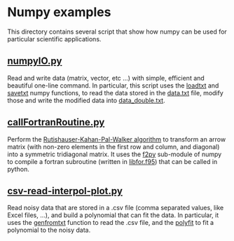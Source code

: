 # Numpy examples

This directory contains several script that show how numpy can be used for particular scientific applications.

## [numpyIO.py](numpyIO.py)

Read and write data (matrix, vector, etc ...) with simple, efficient and beautiful one-line command.
In particular, this script uses the [loadtxt](https://docs.scipy.org/doc/numpy-1.13.0/reference/generated/numpy.loadtxt.html)
and [savetxt](https://docs.scipy.org/doc/numpy-1.13.0/reference/generated/numpy.savetxt.html) numpy functions, to read the data stored
in the [data.txt](data.txt) file, modify those and write the modified data into [data_double.txt](data_double.txt).

## [callFortranRoutine.py](callFortranRoutine.py)

Perform the [Rutishauser-Kahan-Pal-Walker algorithm](https://link.springer.com/content/pdf/10.1007/BF01405565.pdf) to transform an arrow matrix (with non-zero elements
in the first row and column, and diagonal) into a symmetric tridiagonal matrix.
It uses the [f2py](https://www.numfys.net/howto/F2PY/) sub-module of numpy to compile a fortran subroutine (written in [libfor.f95](libfor.f95)) 
that can be called in python. 


## [csv-read-interpol-plot.py](csv-read-interpol-plot.py)

Read noisy data that are stored in a .csv file (comma separated values, like Excel files, ...), and build a polynomial that can fit the data.
In particular, it uses the [genfromtxt](https://docs.scipy.org/doc/numpy-1.14.0/reference/generated/numpy.genfromtxt.html) function to read
the .csv file, and the [polyfit](https://docs.scipy.org/doc/numpy-1.14.0/reference/generated/numpy.polyfit.html) to fit a polynomial to the noisy data.